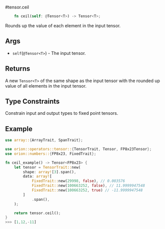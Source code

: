 #tensor.ceil

```rust
    fn ceil(self: @Tensor<T>) -> Tensor<T>;
```

Rounds up the value of each element in the input tensor.

## Args

* `self`(`@Tensor<T>`) - The input tensor.


## Returns

A new `Tensor<T>` of the same shape as the input tensor with 
the rounded up value of all elements in the input tensor.

## Type Constraints

Constrain input and output types to fixed point tensors.

## Example

```rust
use array::{ArrayTrait, SpanTrait};

use orion::operators::tensor::{TensorTrait, Tensor, FP8x23Tensor};
use orion::numbers::{FP8x23, FixedTrait};

fn ceil_example() -> Tensor<FP8x23> {
    let tensor = TensorTrait::new(
        shape: array![3].span(),
        data: array![
            FixedTrait::new(29998, false), // 0.003576
            FixedTrait::new(100663252, false), // 11.9999947548
            FixedTrait::new(100663252, true) // -11.9999947548
        ]
            .span(),
    );

    return tensor.ceil();
}
>>> [1,12,-11]
```
